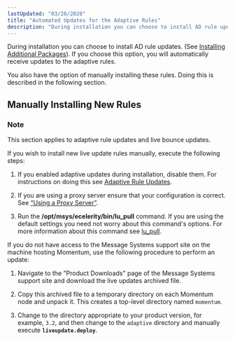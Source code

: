 ```yaml
---
lastUpdated: "03/26/2020"
title: "Automated Updates for the Adaptive Rules"
description: "During installation you can choose to install AD rule updates See Installing Additional Packages If you choose this option you will automatically receive updates to the adaptive rules You also have the option of manually installing these rules Doing this is described in the following section This section applies to..."
---
```



During installation you can choose to install AD rule updates. (See [Installing Additional Packages](/momentum/3/3-reference/install-additional-packages#install.additional.packages.adaptive.updates)). If you choose this option, you will automatically receive updates to the adaptive rules.

You also have the option of manually installing these rules. Doing this is described in the following section.

## <a name="ad.adaptive.update.manual"></a> Manually Installing New Rules

### Note

This section applies to adaptive rule updates and live bounce updates.

If you wish to install new live update rules manually, execute the following steps:

1.  If you enabled adaptive updates during installation, disable them. For instructions on doing this see [Adaptive Rule Updates](/momentum/3/3-reference/3-reference-modules-live-bounce-updates#modules.live.updates.adaptive).

2.  If you are using a proxy server ensure that your configuration is correct. See [“Using a Proxy Server”](/momentum/3/3-ad/ad-adaptive-automated-proxy).

3.  Run the **/opt/msys/ecelerity/bin/lu_pull** command. If you are using the default settings you need not worry about this command's options. For more information about this command see [lu_pull](/momentum/3/3-reference/executable-lu-pull).

If you do not have access to the Message Systems support site on the machine hosting Momentum, use the following procedure to perform an update:

1.  Navigate to the "Product Downloads" page of the Message Systems support site and download the live updates archived file.

2.  Copy this archived file to a temporary directory on each Momentum node and unpack it. This creates a top-level directory named `momentum`.

3.  Change to the directory appropriate to your product version, for example, `3.2`, and then change to the `adaptive` directory and manually execute **`liveupdate.deploy`**.